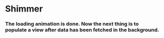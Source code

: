 # Shimmer 
<h3 color="#e91e63">The loading animation is done. Now the next thing is to populate a view after data has been fetched in the background.</h3>
